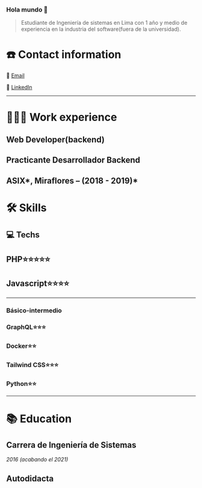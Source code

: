 ### Hola mundo 👋

<!--
**rorepoid/rorepoid** is a ✨ _special_ ✨ repository because its `README.md` (this file) appears on your GitHub profile.

Here are some ideas to get you started:

- 🔭 I’m currently working on ...
- 🌱 I’m currently learning ...
- 👯 I’m looking to collaborate on ...
- 🤔 I’m looking for help with ...
- 💬 Ask me about ...
- 📫 How to reach me: ...
- 😄 Pronouns: ...
- ⚡ Fun fact: ...
-->

> Estudiante de Ingeniería de sistemas en Lima con 1 año y medio de experiencia en la industria del software(fuera de la universidad).

# ☎️ Contact information

📧 [Email](mailto:rorellanaye@gmail.com)

🔗 [LinkedIn](https://www.linkedin.com/in/rorellanaa/)

---

# **👩🏻‍💻** Work experience

## Web Developer(backend)

## Practicante Desarrollador Backend

ASIX*, Miraflores – (2018 - 2019)*
---

# 🛠 Skills

## 💻 Techs

## PHP⭐⭐⭐⭐⭐

## Javascript⭐⭐⭐⭐

---

### Básico-intermedio

### GraphQL⭐⭐⭐

### Docker⭐⭐

### Tailwind CSS⭐⭐⭐

### Python⭐⭐
---

# 📚 Education

## **Carrera de Ingeniería de Sistemas**

*2016 (acabando el 2021)*

## **Autodidacta**
